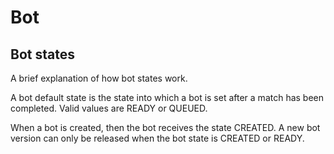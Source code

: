 # Bot

## Bot states

A brief explanation of how bot states work.

A bot default state is the state into which a bot is set after a match has been completed. Valid values are READY or
QUEUED.

When a bot is created, then the bot receives the state CREATED.
A new bot version can only be released when the bot state is CREATED or READY.